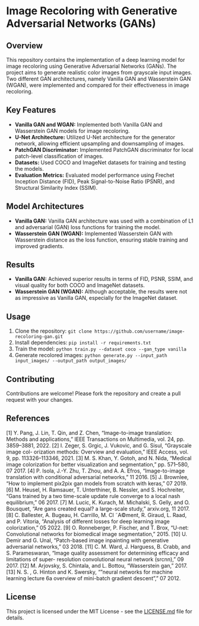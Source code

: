 # Image Recoloring with Generative Adversarial Networks (GANs)

## Overview

This repository contains the implementation of a deep learning model for image recoloring using Generative Adversarial Networks (GANs). The project aims to generate realistic color images from grayscale input images. Two different GAN architectures, namely Vanilla GAN and Wasserstein GAN (WGAN), were implemented and compared for their effectiveness in image recoloring.

## Key Features

- **Vanilla GAN and WGAN:** Implemented both Vanilla GAN and Wasserstein GAN models for image recoloring.
- **U-Net Architecture:** Utilized U-Net architecture for the generator network, allowing efficient upsampling and downsampling of images.
- **PatchGAN Discriminator:** Implemented PatchGAN discriminator for local patch-level classification of images.
- **Datasets:** Used COCO and ImageNet datasets for training and testing the models.
- **Evaluation Metrics:** Evaluated model performance using Frechet Inception Distance (FID), Peak Signal-to-Noise Ratio (PSNR), and Structural Similarity Index (SSIM).

## Model Architectures

- **Vanilla GAN:** Vanilla GAN architecture was used with a combination of L1 and adversarial (GAN) loss functions for training the model.
- **Wasserstein GAN (WGAN):** Implemented Wasserstein GAN with Wasserstein distance as the loss function, ensuring stable training and improved gradients.

## Results

- **Vanilla GAN:** Achieved superior results in terms of FID, PSNR, SSIM, and visual quality for both COCO and ImageNet datasets.
- **Wasserstein GAN (WGAN):** Although acceptable, the results were not as impressive as Vanilla GAN, especially for the ImageNet dataset.

## Usage

1. Clone the repository: `git clone https://github.com/username/image-recoloring-gan.git`
2. Install dependencies: `pip install -r requirements.txt`
3. Train the model: `python train.py --dataset coco --gan_type vanilla`
4. Generate recolored images: `python generate.py --input_path input_images/ --output_path output_images/`

## Contributing

Contributions are welcome! Please fork the repository and create a pull request with your changes.

## References

[1] Y. Pang, J. Lin, T. Qin, and Z. Chen, “Image-to-image translation: Methods and applications,” IEEE Transactions on Multimedia, vol. 24, pp. 3859–3881, 2022.
[2] I. Zeger, S. Grgic, J. Vukovic, and G. Sisul, “Grayscale image col- orization methods: Overview and evaluation,” IEEE Access, vol. 9, pp. 113326–113346, 2021.
[3] M. S. Khan, Y. Gotoh, and N. Nida, “Medical image colorization for better visualization and segmentation,” pp. 571–580, 07 2017.
[4] P. Isola, J.-Y. Zhu, T. Zhou, and A. A. Efros, “Image-to-image translation with conditional adversarial networks,” 11 2016.
[5] J. Brownlee, “How to implement pix2pix gan models from scratch with keras,” 07 2019.
[6] M. Heusel, H. Ramsauer, T. Unterthiner, B. Nessler, and S. Hochreiter, “Gans trained by a two time-scale update rule converge to a local nash equilibrium,” 06 2017.
[7] M. Lucic, K. Kurach, M. Michalski, S. Gelly, and O. Bousquet, “Are gans created equal? a large-scale study,” arxiv.org, 11 2017.
[8] C. Ballester, A. Bugeau, H. Carrillo, M. Cl ˜A©ment, R. Giraud, L. Raad, and P. Vitoria, “Analysis of different losses for deep learning image colorization,” 05 2022.
[9] O. Ronneberger, P. Fischer, and T. Brox, “U-net: Convolutional networks for biomedical image segmentation,” 2015.
[10] U. Demir and G. Unal, “Patch-based image inpainting with generative adversarial networks,” 03 2018.
[11] C. M. Ward, J. Harguess, B. Crabb, and S. Parameswaran, “Image quality assessment for determining efficacy and limitations of super- resolution convolutional neural network (srcnn),” 09 2017.
[12] M. Arjovsky, S. Chintala, and L. Bottou, “Wasserstein gan,” 2017.
[13] N. S. , G. Hinton and K. Swersky, “”neural networks for machine learning lecture 6a overview of mini-batch gradient descent”,” 07 2012.

## License

This project is licensed under the MIT License - see the [LICENSE.md](LICENSE.md) file for details.
